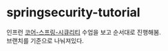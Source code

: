 # springsecurity-tutorial

인프런 [코어-스프링-시큐리티](https://www.inflearn.com/course/%EC%BD%94%EC%96%B4-%EC%8A%A4%ED%94%84%EB%A7%81-%EC%8B%9C%ED%81%90%EB%A6%AC%ED%8B%B0) 수업을 보고 순서대로 진행해봄.  
브랜치를 기준으로 나눠져있다.
